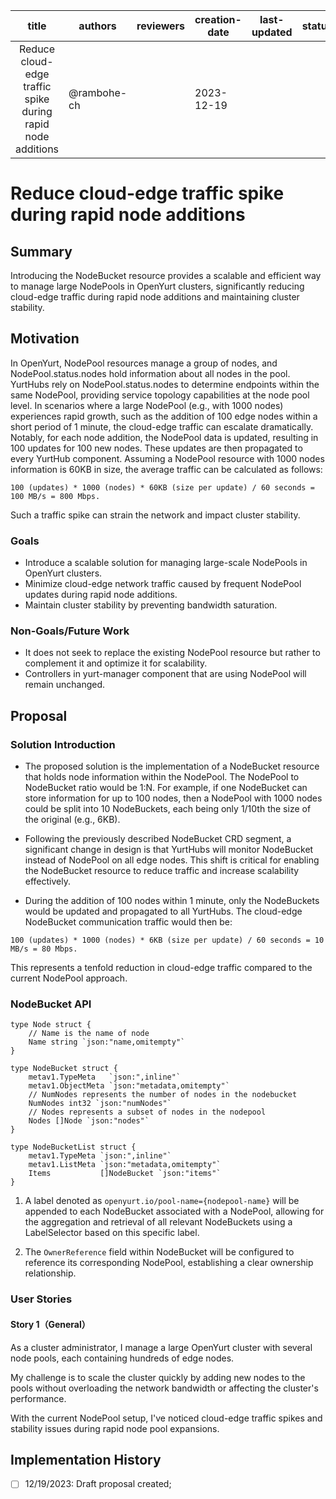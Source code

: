 |                            title                            | authors     | reviewers | creation-date | last-updated | status      |
|:-----------------------------------------------------------:|-------------| --------- |---------------| ------------ | ----------- |
| Reduce cloud-edge traffic spike during rapid node additions | @rambohe-ch |       | 2023-12-19    |    |  |

# Reduce cloud-edge traffic spike during rapid node additions

## Summary

Introducing the NodeBucket resource provides a scalable and efficient way to manage large NodePools in OpenYurt clusters,
significantly reducing cloud-edge traffic during rapid node additions and maintaining cluster stability.

## Motivation

In OpenYurt, NodePool resources manage a group of nodes, and NodePool.status.nodes hold information about all nodes in the pool.
YurtHubs rely on NodePool.status.nodes to determine endpoints within the same NodePool, providing service topology capabilities at the node pool level.
In scenarios where a large NodePool (e.g., with 1000 nodes) experiences rapid growth, such as the addition of 100 edge nodes within a short period of 1 minute,
the cloud-edge traffic can escalate dramatically. Notably, for each node addition, the NodePool data is updated, resulting in 100 updates for 100 new nodes.
These updates are then propagated to every YurtHub component. Assuming a NodePool resource with 1000 nodes information is 60KB in size, the average traffic can be calculated as follows:

```
100 (updates) * 1000 (nodes) * 60KB (size per update) / 60 seconds = 100 MB/s = 800 Mbps.
```

Such a traffic spike can strain the network and impact cluster stability.

### Goals

- Introduce a scalable solution for managing large-scale NodePools in OpenYurt clusters.
- Minimize cloud-edge network traffic caused by frequent NodePool updates during rapid node additions.
- Maintain cluster stability by preventing bandwidth saturation.

### Non-Goals/Future Work

- It does not seek to replace the existing NodePool resource but rather to complement it and optimize it for scalability.
- Controllers in yurt-manager component that are using NodePool will remain unchanged.

## Proposal

### Solution Introduction

- The proposed solution is the implementation of a NodeBucket resource that holds node information within the NodePool.
The NodePool to NodeBucket ratio would be 1:N. For example, if one NodeBucket can store information for up to 100 nodes,
then a NodePool with 1000 nodes could be split into 10 NodeBuckets, each being only 1/10th the size of the original (e.g., 6KB).

- Following the previously described NodeBucket CRD segment, a significant change in design is that YurtHubs will monitor NodeBucket instead of NodePool on all edge nodes.
This shift is critical for enabling the NodeBucket resource to reduce traffic and increase scalability effectively.

- During the addition of 100 nodes within 1 minute, only the NodeBuckets would be updated and propagated to all YurtHubs. The cloud-edge NodeBucket communication traffic would then be:

```
100 (updates) * 1000 (nodes) * 6KB (size per update) / 60 seconds = 10 MB/s = 80 Mbps.
```

This represents a tenfold reduction in cloud-edge traffic compared to the current NodePool approach.

### NodeBucket API

```
type Node struct {
    // Name is the name of node
    Name string `json:"name,omitempty"`
}

type NodeBucket struct {
    metav1.TypeMeta   `json:",inline"`
    metav1.ObjectMeta `json:"metadata,omitempty"`
    // NumNodes represents the number of nodes in the nodebucket
    NumNodes int32 `json:"numNodes"`
    // Nodes represents a subset of nodes in the nodepool
    Nodes []Node `json:"nodes"`
}

type NodeBucketList struct {
    metav1.TypeMeta `json:",inline"`
    metav1.ListMeta `json:"metadata,omitempty"`
    Items           []NodeBucket `json:"items"`
}
```

1. A label denoted as `openyurt.io/pool-name={nodepool-name}` will be appended to each NodeBucket associated with a NodePool, allowing for the aggregation and retrieval of all relevant NodeBuckets using a LabelSelector based on this specific label.

2. The `OwnerReference` field within NodeBucket will be configured to reference its corresponding NodePool, establishing a clear ownership relationship.

### User Stories

#### Story 1（General）

As a cluster administrator, I manage a large OpenYurt cluster with several node pools, each containing hundreds of edge nodes.

My challenge is to scale the cluster quickly by adding new nodes to the pools without overloading the network bandwidth or affecting the cluster's performance.

With the current NodePool setup, I've noticed cloud-edge traffic spikes and stability issues during rapid node pool expansions.

## Implementation History

- [ ]  12/19/2023: Draft proposal created;